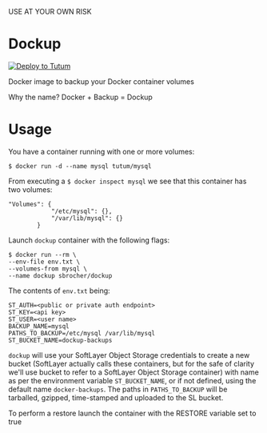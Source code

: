 USE AT YOUR OWN RISK

# Dockup

[![Deploy to Tutum](https://s.tutum.co/deploy-to-tutum.svg)](https://dashboard.tutum.co/stack/deploy/)

Docker image to backup your Docker container volumes

Why the name? Docker + Backup = Dockup

# Usage

You have a container running with one or more volumes:

```
$ docker run -d --name mysql tutum/mysql
```

From executing a `$ docker inspect mysql` we see that this container has two volumes:

```
"Volumes": {
            "/etc/mysql": {},
            "/var/lib/mysql": {}
        }
```

Launch `dockup` container with the following flags:

```
$ docker run --rm \
--env-file env.txt \
--volumes-from mysql \
--name dockup sbrocher/dockup
```

The contents of `env.txt` being:

```
ST_AUTH=<public or private auth endpoint>
ST_KEY=<api key>
ST_USER=<user name>
BACKUP_NAME=mysql
PATHS_TO_BACKUP=/etc/mysql /var/lib/mysql
ST_BUCKET_NAME=dockup-backups
```

`dockup` will use your SoftLayer Object Storage credentials to create a new bucket (SoftLayer actually calls these containers, but for the safe of clarity we'll use bucket to refer to a SoftLayer Object Storage container) with name as per the environment variable `ST_BUCKET_NAME`, or if not defined, using the default name `docker-backups`. The paths in `PATHS_TO_BACKUP` will be tarballed, gzipped, time-stamped and uploaded to the SL bucket.


To perform a restore launch the container with the RESTORE variable set to true
